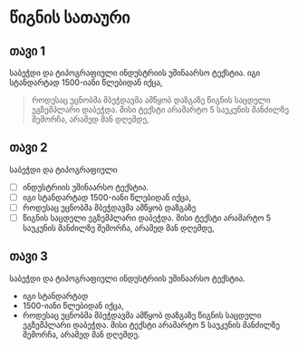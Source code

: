 # წიგნის სათაური
## თავი 1 
საბეჭდი და ტიპოგრაფიული ინდუსტრიის უშინაარსო ტექსტია. იგი სტანდარტად 1500-იანი წლებიდან იქცა,
> როდესაც უცნობმა მბეჭდავმა ამწყობ დაზგაზე წიგნის საცდელი ეგზემპლარი დაბეჭდა. მისი ტექსტი არამარტო 5 საუკუნის მანძილზე შემორჩა, არამედ მან დღემდე,
## თავი 2
საბეჭდი და ტიპოგრაფიული 
- [ ] ინდუსტრიის უშინაარსო ტექსტია. 
- [ ] იგი სტანდარტად 1500-იანი წლებიდან იქცა, 
- [ ] როდესაც უცნობმა მბეჭდავმა ამწყობ დაზგაზე 
- [ ] წიგნის საცდელი ეგზემპლარი დაბეჭდა. მისი ტექსტი არამარტო 5 საუკუნის მანძილზე შემორჩა, არამედ მან დღემდე,
## თავი 3
საბეჭდი და ტიპოგრაფიული ინდუსტრიის უშინაარსო ტექსტია. 
- იგი სტანდარტად 
- 1500-იანი წლებიდან იქცა, 
- როდესაც უცნობმა მბეჭდავმა ამწყობ დაზგაზე წიგნის საცდელი ეგზემპლარი დაბეჭდა. მისი ტექსტი არამარტო 5 საუკუნის მანძილზე შემორჩა, არამედ მან დღემდე.